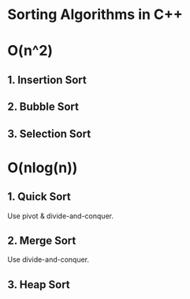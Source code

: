 # Sorting Algorithms in C++
# O(n^2)
## 1. Insertion Sort
## 2. Bubble Sort
## 3. Selection Sort

# O(nlog(n))
## 1. Quick Sort
Use pivot & divide-and-conquer.


## 2. Merge Sort
Use divide-and-conquer.

## 3. Heap Sort
